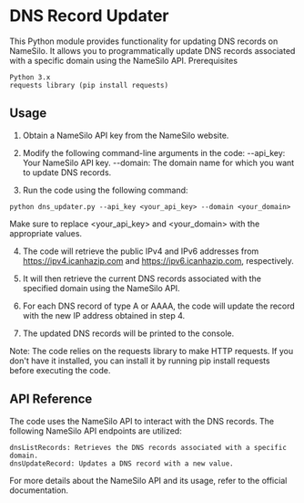 # DNS Record Updater

This Python module provides functionality for updating DNS records on NameSilo. It allows you to programmatically update DNS records associated with a specific domain using the NameSilo API.
Prerequisites

    Python 3.x
    requests library (pip install requests)

## Usage

1. Obtain a NameSilo API key from the NameSilo website.

2. Modify the following command-line arguments in the code:
    --api_key: Your NameSilo API key.
    --domain: The domain name for which you want to update DNS records.

3. Run the code using the following command:

```
python dns_updater.py --api_key <your_api_key> --domain <your_domain>
```
Make sure to replace <your_api_key> and <your_domain> with the appropriate values.

4. The code will retrieve the public IPv4 and IPv6 addresses from https://ipv4.icanhazip.com and https://ipv6.icanhazip.com, respectively.

5. It will then retrieve the current DNS records associated with the specified domain using the NameSilo API.

6. For each DNS record of type A or AAAA, the code will update the record with the new IP address obtained in step 4.

7. The updated DNS records will be printed to the console.

Note: The code relies on the requests library to make HTTP requests. If you don't have it installed, you can install it by running pip install requests before executing the code.
## API Reference

The code uses the NameSilo API to interact with the DNS records. The following NameSilo API endpoints are utilized:

    dnsListRecords: Retrieves the DNS records associated with a specific domain.
    dnsUpdateRecord: Updates a DNS record with a new value.

For more details about the NameSilo API and its usage, refer to the official documentation.
